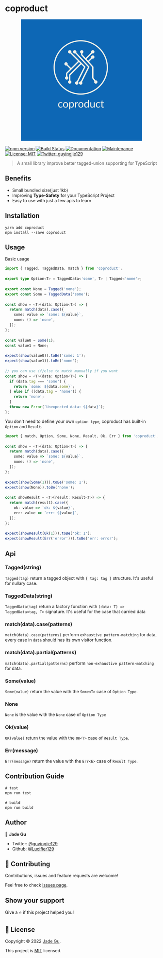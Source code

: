 # coproduct

<p align="center">
  <img width="400" src="./resource/coproduct-logos/coproduct-logos.jpeg">
</p>

[![npm version](https://img.shields.io/npm/v/coproduct.svg?style=flat)](https://www.npmjs.com/package/coproduct)
[![Build Status](https://travis-ci.org/Lucifier129/coproduct.svg?branch=master)](https://travis-ci.org/Lucifier129/coproduct)
[![Documentation](https://img.shields.io/badge/documentation-yes-brightgreen.svg)](https://github.com/Lucifier129/coproduct#readme)
[![Maintenance](https://img.shields.io/badge/Maintained%3F-yes-green.svg)](https://github.com/Lucifier129/coproduct/graphs/commit-activity)
[![License: MIT](https://img.shields.io/badge/License-MIT-yellow.svg)](https://github.com/Lucifier129/coproduct/blob/master/LICENSE)
[![Twitter: guyingjie129](https://img.shields.io/twitter/follow/guyingjie129.svg?style=social)](https://twitter.com/guyingjie129)

> A small library improve better tagged-union supporting for TypeScript

## Benefits

- Small bundled size(just 1kb)
- Improving **Type-Safety** for your TypeScript Project
- Easy to use with just a few apis to learn

## Installation

```shell
yarn add coproduct
npm install --save coproduct
```

## Usage

Basic usage

```typescript
import { Tagged, TaggedData, match } from 'coproduct';

export type Option<T> = TaggedData<'some', T> | Tagged<'none'>;

export const None = Tagged('none');
export const Some = TaggedData('some');

const show = <T>(data: Option<T>) => {
  return match(data).case({
    some: value => `some: ${value}`,
    none: () => 'none',
  });
};

const value0 = Some(1);
const value1 = None;

expect(show(value0)).toBe('some: 1');
expect(show(value1)).toBe('none');

// you can use if/else to match manually if you want
const show = <T>(data: Option<T>) => {
  if (data.tag === 'some') {
    return `some: ${data.some}`;
  } else if ((data.tag = 'none')) {
    return 'none';
  }
  throw new Error(`Unexpected data: ${data}`);
};
```

You don't need to define your own `option type`, coproduct has built-in `Option` and `Result`.

```typescript
import { match, Option, Some, None, Result, Ok, Err } from 'coproduct';

const show = <T>(data: Option<T>) => {
  return match(data).case({
    some: value => `some: ${value}`,
    none: () => 'none',
  });
};

expect(show(Some(1))).toBe('some: 1');
expect(show(None)).toBe('none');

const showResult = <T>(result: Result<T>) => {
  return match(result).case({
    ok: value => `ok: ${value}`,
    err: value => `err: ${value}`,
  });
};

expect(showResult(Ok(1))).toBe('ok: 1');
expect(showResult(Err('error'))).toBe('err: error');
```

## Api

### Tagged(string)

`Tagged(tag)` return a tagged object with `{ tag: tag }` structure. It's useful for nullary case.

### TaggedData(string)

`TaggedData(tag)` return a factory function with `(data: T) => TaggedData<tag, T>` signature. It's useful for the case that carried data

### match(data).case(patterns)

`match(data).case(patterns)` perform `exhaustive pattern-matching` for data, every case in `data` should has its own visitor function.

### match(data).partial(patterns)

`match(data).partial(patterns)` perform `non-exhaustive pattern-matching` for data.

### Some(value)

`Some(value)` return the value with the `Some<T>` case of `Option Type`.

### None

`None` is the value with the `None` case of `Option Type`

### Ok(value)

`OK(value)` return the value with the `OK<T>` case of `Result Type`.

### Err(message)

`Err(message)` return the value with the `Err<E>` case of `Result Type`.

## Contribution Guide

```shell
# test
npm run test

# build
npm run build
```

## Author

👤 **Jade Gu**

- Twitter: [@guyingjie129](https://twitter.com/guyingjie129)
- Github: [@Lucifier129](https://github.com/Lucifier129)

## 🤝 Contributing

Contributions, issues and feature requests are welcome!

Feel free to check [issues page](https://github.com/Lucifier129/coproduct/issues).

## Show your support

Give a ⭐️ if this project helped you!

## 📝 License

Copyright © 2022 [Jade Gu](https://github.com/Lucifier129).

This project is [MIT](https://github.com/Lucifier129/coproduct/blob/master/LICENSE) licensed.